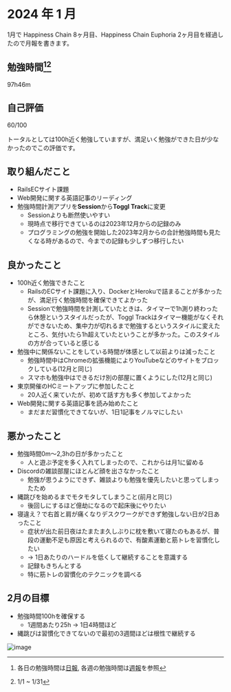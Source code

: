 # 2024 年 1 月
1月で Happiness Chain 8ヶ月目、Happiness Chain Euphoria 2ヶ月目を経過したので月報を書きます。

## 勉強時間[^1][^2]
97h46m
[^1]: 各日の勉強時間は[日報](https://github.com/nil-ramuda/daily_report), 各週の勉強時間は[週報](https://github.com/nil-ramuda/weekly_report)を参照
[^2]: 1/1 ~ 1/31


## 自己評価
60/100

トータルとしては100h近く勉強していますが、満足いく勉強ができた日が少なかったのでこの評価です。

## 取り組んだこと
- RailsECサイト課題
- Web開発に関する英語記事のリーディング
- 勉強時間計測アプリを**Session**から**Toggl Track**に変更
  - Sessionよりも断然使いやすい
  - 現時点で移行できているのは2023年12月からの記録のみ
  - プログラミングの勉強を開始した2023年2月からの合計勉強時間も見たくなる時があるので、今までの記録も少しずつ移行したい

## 良かったこと
- 100h近く勉強できたこと
  - RailsのECサイト課題に入り、DockerとHerokuで詰まることが多かったが、満足行く勉強時間を確保できてよかった
  - Sessionで勉強時間を計測していたときは、タイマーで1h測り終わったら休憩というスタイルだったが、Toggl Trackはタイマー機能がなくそれができないため、集中力が切れるまで勉強するというスタイルに変えたところ、気付いたら1h超えていたということが多かった。このスタイルの方が合っていると感じる
- 勉強中に関係ないことをしている時間が体感として以前よりは減ったこと
  - 勉強時間中はChromeの拡張機能によりYouTubeなどのサイトをブロックしている(12月と同じ)
  - スマホも勉強中はできるだけ別の部屋に置くようにした(12月と同じ)
- 東京開催のHCミートアップに参加したこと
  - 20人近く来ていたが、初めて話す方も多く参加してよかった
- Web開発に関する英語記事を読み始めたこと
  - まだまだ習慣化できてないが、1日1記事をノルマにしたい

## 悪かったこと
- 勉強時間0m〜2,3hの日が多かったこと
  - 人と遊ぶ予定を多く入れてしまったので、これからは月1に留める
- Discordの雑談部屋にほとんど顔を出さなかったこと
  - 勉強が思うようにできず、雑談よりも勉強を優先したいと思ってしまったため
- 縄跳びを始めるまでモタモタしてしまうこと(前月と同じ)
  - 後回しにするほど億劫になるので起床後にやりたい
- 寝違え？で右首と肩が痛くなりデスクワークができず勉強しない日が2日あったこと
  - 症状が出た前日夜はたまたま久しぶりに枕を敷いて寝たのもあるが、普段の運動不足も原因と考えられるので、有酸素運動と筋トレを習慣化したい
  - -> 1日あたりのハードルを低くして継続することを意識する
  - 記録もきちんとする
  - 特に筋トレの習慣化のテクニックを調べる

## 2月の目標
- 勉強時間100hを確保する
  - 1週間あたり25h -> 1日4時間ほど
- 縄跳びは習慣化できてないので最初の3週間ほどは根性で継続する

![image](https://github.com/nil-ramuda/monthly_report/assets/94735931/369d6c21-3905-411b-9b14-159556855723)

